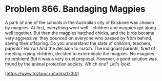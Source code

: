 # Problem 866. Bandaging Magpies 

A park of one of the schools in the Australian city of Brisbane was chosen by magpies. At first, everything went well - children and magpies got along well together. But then the magpies hatched chicks, and the birds became very aggressive: they pounced on everyone who passed by from behind, saving their offspring. Do you understand the state of children, teachers, parents? Horror! And the decision to match. The indignant parents, tired of meeting crying children, decided to exterminate the magpies. No magpies - no problem! But it was a very cruel proposal. However, a good solution was found by the animal protection society. Which one? Let's look!

(https://www.trizland.ru/tasks/1730/)
